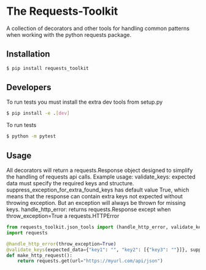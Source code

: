<h1>The Requests-Toolkit</h1>
<p>A collection of decorators and other tools for handling
common patterns when working with the python requests package.
</p>

## Installation
```bash
$ pip install requests_toolkit
```

## Developers
To run tests you must install the extra dev tools
from setup.py
```bash
$ pip install -e .[dev]
```

To run tests
```bash
$ python -m pytest
```

## Usage
All decorators will return a requests.Response object designed to simplify the
handling of requests api calls.
Example usage:
validate_keys: expected data must specify the required keys and structure.
    suppress_exception_for_extra_found_keys has default value True, which means that
    the response can contain extra keys not expected without throwing exception.
    But an exception will always be thrown for missing keys.
handle_http_error: returns requests.Response except when throw_exception=True a requests.HTTPError
```python
from requests_toolkit.json_tools import (handle_http_error, validate_keys)
import requests

@handle_http_error(throw_exception=True)
@validate_keys(expected_data={"key1": "", "key2": [{"key3": ""}]}, suppress_exception_for_extra_found_keys=False)
def make_http_request():
    return requests.get(url="https://myurl.com/api/json")
```
